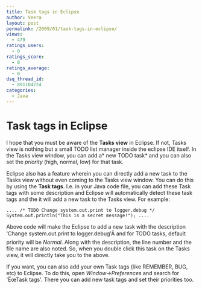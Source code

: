 ```yaml
---
title: Task tags in Eclipse
author: Veera
layout: post
permalink: /2009/01/task-tags-in-eclipse/
views:
  - 479
ratings_users:
  - 0
ratings_score:
  - 0
ratings_average:
  - 0
dsq_thread_id:
  - 891104724
categories:
  - Java
---
```

# Task tags in Eclipse

I hope that you must be aware of the **Tasks view** in Eclipse. If not, Tasks view is nothing but a small TODO list manager inside the eclipse IDE itself. In the Tasks view window, you can add a* new TODO task* and you can also set the *priority* (high, normal, low) for that task.

Eclipse also has a feature wherein you can directly add a new task to the Tasks view without even coming to the Tasks view window. You can do this by using the **Task tags**. I.e. in your Java code file, you can add these Task tags with some description and Eclipse will automatically detect these task tags and the it will add a new task to the Tasks view. For example:

`
....
/* TODO Change system.out.print to logger.debug */
System.out.println("This is a secret message!");
....
`

Above code will make the Eclipse to add a new task with the description 'Change system.out.print to logger.debug'Â and for TODO tasks, default priority will be *Normal*. Along with the description, the line number and the file name are also noted. So, when you double click this task on the Tasks view, it will directly take you to the above.

If you want, you can also add your own Task tags (like REMEMBER, BUG, etc) to Eclipse. To do this, open *Window->Preferences* and search for 'ËœTask tags'. There you can add new task tags and set their priorities too.